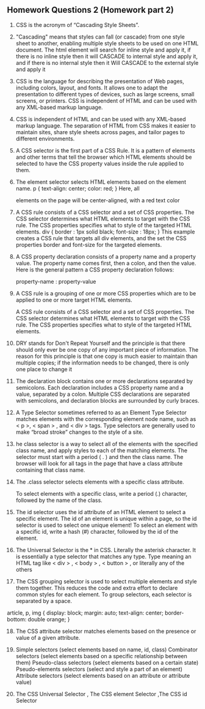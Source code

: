 ## Homework Questions 2 (Homework part 2)

1. CSS is the acronym of “Cascading Style Sheets”. 

2. "Cascading" means that styles can fall (or cascade) from one style sheet to another, enabling multiple style sheets to be used on one HTML document.
    The html element will search for inline style and apply it, if there is no inline style then it will CASCADE to internal style and apply it, and if there is no internal style then it Will CASCADE to the external style and apply it

3. CSS is the language for describing the presentation of Web pages, including colors, layout, and fonts. It allows one to adapt the presentation to different types of devices, such as large screens, small screens, or printers. CSS is independent of HTML and can be used with any XML-based markup language.

4. CSS is independent of HTML and can be used with any XML-based markup language. The separation of HTML from CSS makes it easier to maintain sites, share style sheets across pages, and tailor pages to different environments.

5. A CSS selector is the first part of a CSS Rule. It is a pattern of elements and other terms that tell the browser which HTML elements should be selected to have the CSS property values inside the rule applied to them.

6. The element selector selects HTML elements based on the element name. 
   p {
  text-align: center;
  color: red;
   } 
   Here, all <p> elements on the page will be center-aligned, with a red text color

7.  A CSS rule consists of a CSS selector and a set of CSS properties. The CSS selector determines what HTML elements to target with the CSS rule. The CSS properties specifies what to style of the targeted HTML elements.
     div {
      border    : 1px solid black;
      font-size : 18px;
       }   This example creates a CSS rule that targets all div elements, and the set the CSS properties border and font-size for the targeted elements.

8. A CSS property declaration consists of a property name and a property value. The property name comes first, then a colon, and then the value. Here is the general pattern a CSS property declaration follows:

    property-name : property-value
    
9. A CSS rule is a grouping of one or more CSS properties which are to be applied to one or more target HTML elements.

   A CSS rule consists of a CSS selector and a set of CSS properties. The CSS selector determines what HTML elements to target with the CSS rule. The CSS properties specifies what to style of the targeted HTML elements.


10. DRY stands for Don't Repeat Yourself and the principle is that there should only ever be one copy of any important piece of information. The reason for this principle is that one copy is much easier to maintain than multiple copies; if the information needs to be changed, there is only one place to change it

11. The declaration block contains one or more declarations separated by semicolons. Each declaration includes a CSS property name and a value, separated by a colon. Multiple CSS declarations are separated with semicolons, and declaration blocks are surrounded by curly braces.

12. A Type Selector sometimes referred to as an Element Type Selector matches elements with the corresponding element node name, such as < p >, < span > , and < div > tags. Type selectors are generally used to make “broad stroke” changes to the style of a site.

13. he class selector is a way to select all of the elements with the specified class name, and apply styles to each of the matching elements. The selector must start with a period ( . ) and then the class name. The browser will look for all tags in the page that have a class attribute containing that class name.

14. The .class selector selects elements with a specific class attribute.

    To select elements with a specific class, write a period (.) character, followed by the name of the class.

15.  The id selector uses the id attribute of an HTML element to select a specific element. The id of an element is unique within a page, so the id selector is used to select one unique element! To select an element with a specific id, write a hash (#) character, followed by the id of the element.

16. The Universal Selector is the * in CSS. Literally the asterisk character. It is essentially a type selector that matches any type. Type meaning an HTML tag like < div > , < body > , < button > , or literally any of the others

17. The CSS grouping selector is used to select multiple elements and style them together. This reduces the code and extra effort to declare common styles for each element. To group selectors, each selector is separated by a space.

article, p, img {
   display: block;
   margin: auto;
   text-align: center;
   border-bottom: double orange;
}
  

18. The CSS attribute selector matches elements based on the presence or value of a given attribute.

19. Simple selectors (select elements based on name, id, class)
Combinator selectors (select elements based on a specific relationship between them)
Pseudo-class selectors (select elements based on a certain state)
Pseudo-elements selectors (select and style a part of an element)
Attribute selectors (select elements based on an attribute or attribute value)


20. The CSS Universal Selector , The CSS element Selector ,The CSS id Selector
